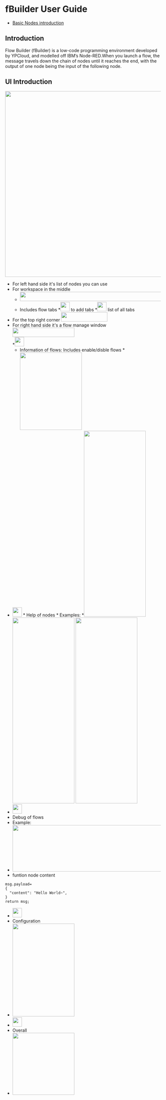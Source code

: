 # fBuilder User Guide
*  [Basic Nodes introduction](https://github.com/motebus/ultrabook/blob/main/Ultranet%20Apps/fBuilder/nodes%20intro.md)

## Introduction
Flow Builder (fBuilder) is a low-code programming environment developed by YPCloud, and modelled off IBM’s Node-RED.When you launch a flow, the message travels down the chain of nodes until it reaches the end, with the output of one node being the input of the following node.

## UI Introduction
<img src="https://i.imgur.com/V8hyXg5.png" width=1200 height=600>

* For left hand side it's list of nodes you can use
* For workspace in the middle
  * <img src="https://i.imgur.com/iOCKLDh.png" width=800 height=30>
  * Includes flow tabs
  *<img src="https://i.imgur.com/QSdg0nI.png" width=30 height=30> to add tabs
  *<img src="https://i.imgur.com/xXm16T3.png" width=30 height=30> list of all tabs
* For the top right corner <img src="https://i.imgur.com/KCUock7.png" width=150 height=30> 
* For right hand side it's a flow manage window <img src="https://i.imgur.com/xEKRbxs.png" width=200 height=30>  
 *<img src="https://i.imgur.com/yf4T3Be.png" width=30 height=30>  
   * Information of flows: Includes enable/disble flows 
   *<img src="https://i.imgur.com/UHPdPPh.png" width=200 height=250> 
 * <img src="https://i.imgur.com/BZNT7Ak.png" width=30 height=30>
   * Help of nodes  
   * Examples:
     *<img src="https://i.imgur.com/s82Kq0t.png" width=200 height=600> <img src="https://i.imgur.com/ICqFXMv.png" width=200 height=600> <img src="https://i.imgur.com/uk6Nhu8.png" width=200 height=600> 
 * <img src="https://i.imgur.com/hxlCBls.png" width=30 height=30> 
  * Debug of flows
  * Example:
  * <img src="https://i.imgur.com/u7tT20h.png" width=500 height=150>
  * funtion node content
  ```
  msg.payload=
  {
    "content": "Hello World~",
  }
  return msg;
  ```
 * <img src="https://i.imgur.com/uJXy3dz.png" width=30 height=30> 
  * Configuration
  * <img src="https://i.imgur.com/EU3SoQz.png" width=200 height=300> 
 * <img src="https://i.imgur.com/KB6AFa4.png" width=30 height=30> 
  * Overall
  * <img src="https://i.imgur.com/MoOSTGu.png" width=200 height=200> 
